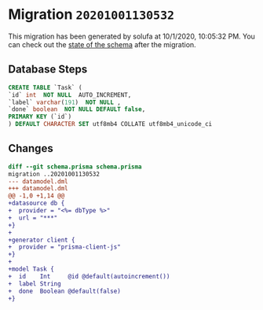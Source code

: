 # Migration `20201001130532`

This migration has been generated by solufa at 10/1/2020, 10:05:32 PM.
You can check out the [state of the schema](./schema.prisma) after the migration.

## Database Steps

```sql
CREATE TABLE `Task` (
`id` int  NOT NULL  AUTO_INCREMENT,
`label` varchar(191)  NOT NULL ,
`done` boolean  NOT NULL DEFAULT false,
PRIMARY KEY (`id`)
) DEFAULT CHARACTER SET utf8mb4 COLLATE utf8mb4_unicode_ci
```

## Changes

```diff
diff --git schema.prisma schema.prisma
migration ..20201001130532
--- datamodel.dml
+++ datamodel.dml
@@ -1,0 +1,14 @@
+datasource db {
+  provider = "<%= dbType %>"
+  url = "***"
+}
+
+generator client {
+  provider = "prisma-client-js"
+}
+
+model Task {
+  id    Int     @id @default(autoincrement())
+  label String
+  done  Boolean @default(false)
+}
```


